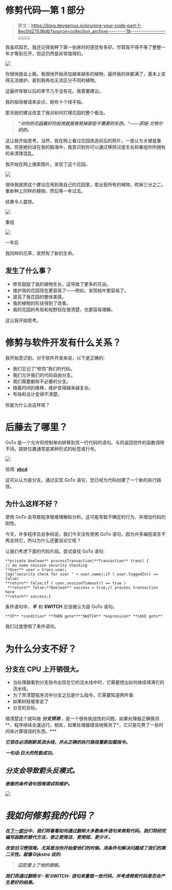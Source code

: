 # 修剪代码—第 1 部分

> 原文：<https://blog.devgenius.io/pruning-your-code-part-1-8ec0d27536db?source=collection_archive---------18----------------------->

我喜欢园艺。我还记得我种下第一张床时的感觉有多好。尽管我不得不等了整整一年才等到花开，但这仍然是非常值得的。

![](img/25723efdcf30df60f3ad20262cf17802.png)

你很快就会上瘾。我很快开始添加越来越多的植物，最终我的床都满了，基本上变得无法维护。直到我再也无法区分不同的植物。

这最终导致以后的季节几乎没有花。我需要建议。

我的祖母被请来会诊，她有十个绿手指。

那天她的建议改变了我对如何打理花园的整个看法。

> ***“对你的花园最好的投资就是修剪掉那些不需要的东西。”——菲娅·文特尔奶奶。***

这让我开始思考。当然，我在网上看过花园改造前后的照片，一直认为关键是重做。但是她的话在我的脑海中，我意识到你可以通过移除过度生长和重组你所拥有的来清理混乱。

我开始在网上搜索图片，发现了这个花园。

![](img/fb4e40072ca6297a8352078acdfa8177.png)

很快我就把这个建议应用到我自己的花园里，拿出我所有的植物，砍掉三分之二，重新种上同样的植物，然后等一年过去。

结果令人震惊。

![](img/8ba5003013ee43ee953baf744985a727.png)

重组

![](img/477bc85fbb5f34f3ac836af9e502ed1d.png)

一年后

我同样的花草，突然有了新的生命。

## 发生了什么事？

*   修剪鼓励了我的植物生长，这导致了更多的花朵。
*   维护我的花园现在更容易了——例如，发现枯叶更容易了。
*   提高了我花园的整体美感。
*   我的植物的形状得到了改善。
*   我的花园的布局和视野现在很清楚，也更容易理解。

这让我开始思考。

# **修剪与软件开发有什么关系？**

我开始意识到，对于软件开发来说，以下是正确的:

*   我们忘记了“修剪”我们的代码。
*   我们允许我们的代码自由分支。
*   我们需要删除不必要的分支。
*   随着时间的推移，维护变得越来越复杂。
*   布局和设计变得不清楚。

但是为什么会这样呢？

# 后藤去了哪里？

GoTo 是一个允许将控制单向转移到另一行代码的语句。与将返回控件的函数调用不同。跳转位置通常是某种形式的标签或行号。

![](img/5a611795b9122bde1fbba18babdbe0d9.png)

信用: [**xkcd**](http://xkcd.com/)

这可以认为是分支。通过实现 GoTo 语句，您已经为代码创建了一个新的执行路径。

## 为什么这样不好？

使用 GoTo 会导致程序极难理解和分析。这可能导致不确定的行为，并增加代码的刚性。

今天，许多程序员会争辩说，我们今天没有使用 GoTo 语句，因为许多编程语言不再支持它，所以为什么还要谈论它呢？

让我们考虑下面的代码片段。尝试查找 GoTo 语句:

```
**private boolean** processTransaction(**Transaction** trans) {
// do some session security checking
**User** user = trans.user;
log("security check for user " + user.name);if ( user.loggedIn() == false)
**return** false;if ( user.sessionTimeout() == true )
 **return** false;**boolean** success = true;// process transaction here
**return** success;}
```

条件语句中， **IF** 和 **SWITCH** 应该被认为是 GoTo 语句。

```
**IF** *condition* **THEN goto****SWITCH** *expression* **CASE goto**
```

我们过度使用了条件语句。

# 为什么分支不好？

## **分支在 CPU 上开销很大。**

*   当处理器看到分支指令出现在它的流水线中时，它需要想出如何继续填满它的流水线。
*   为了弄清楚程序流中分支之后是什么指令，它需要知道两件事:
*   如果树枝被拿走了
*   分支的目标。

搞清楚这个就叫做 ***分支预测*** ，是一个很有挑战性的问题。如果处理器正确猜测**，程序继续全速运行。相反，如果处理器错误地猜测了*，它只是花费了一些时间来计算错误的东西。***

***它现在必须刷新其流水线，并从正确的执行路径重新加载指令。***

***一句话:巨大的性能成功。***

## *****分支会导致箭头反模式。*****

***嵌套的条件语句很难调试和维护。***

***![](img/3c004dea5824ef923bc1fd7200717dd0.png)***

# ***我如何修剪我的代码？***

***在[下一部分](https://medium.com/@frikkievanbiljon/pruning-your-code-part-2-d32a2ef27e37)中，我们将看看如何通过删除大多数条件语句来修剪代码。我们将研究编写函数的替代方法，使之更简洁、更简短、更少 IF。***

***改变旧习惯很难。尤其是当你开始爱他们的时候。用条件句解决问题成了我们的第二天性。就像 Dijkstra 说的:***

> ***囚犯爱上了他的锁链。***

***我们将通过删除 **IF-** 和 **SWITCH-** 语句来重做一些代码，并考虑修剪代码是否会产生更好的结果。***